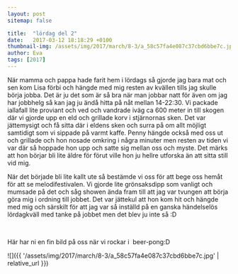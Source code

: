 ```yaml
---
layout: post
sitemap: false

title:  "lördag del 2"
date:   2017-03-12 18:18:29 +0100
thumbnail-img: /assets/img/2017/march/8-3/a_58c57fa4e087c37cbd6bbe7c.jpg
author: Eva
tags: [2017]
---
```


När mamma och pappa hade farit hem i lördags så gjorde jag bara mat och sen kom Lisa förbi och hängde med mig resten av kvällen tills jag skulle börja jobba. Det är ju det som är så bra när man jobbar natt för även om jag har jobbhelg så kan jag ju ändå hitta på nåt mellan 14-22:30. Vi packade iallafall lite proviant och ved och vandrade iväg ca 600 meter in till skogen där vi gjorde upp en eld och grillade korv i stjärnornas sken. Det var jättemysigt och få sitta där i eldens sken och surra på om allt möjligt samtidigt som vi sippade på varmt kaffe. Penny hängde också med oss ut och grillade och hon nosade omkring i några minuter men resten av tiden vi var där så hoppade hon upp och satte sig mellan oss och myste. Det märks att hon börjar bli lite äldre för förut ville hon ju hellre utforska än att sitta still vid mig. 

När det började bli lite kallt ute så bestämde vi oss för att bege oss hemåt för att se melodifestivalen. Vi gjorde lite grönsaksdipp som vanligt och mumsade på det och såg showen ända fram till att jag var tvungen att börja göra mig i ordning till jobbet. Det var jättekul att hon kom hit och hängde med mig och särskilt för att jag var så inställd på en ganska händelselös lördagkväll med tanke på jobbet men det blev ju inte så :D 




 




Här har ni en fin bild på oss när vi rockar i  beer-pong:D

![]({{ '/assets/img/2017/march/8-3/a_58c57fa4e087c37cbd6bbe7c.jpg'  | relative_url }})

